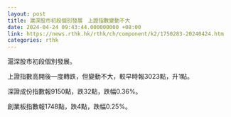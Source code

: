 ```yaml
---
layout: post
title: 滬深股市初段個別發展　上證指數變動不大
date: 2024-04-24 09:43:44.000000000 +08:00
link: https://news.rthk.hk/rthk/ch/component/k2/1750283-20240424.htm
categories: rthk
---
```


滬深股市初段個別發展。

上證指數高開後一度轉跌，但變動不大，較早時報3023點，升1點。

深證成份指數報9150點，跌32點，跌幅0.36%。

創業板指數報1748點，跌4點，跌幅0.25%。
